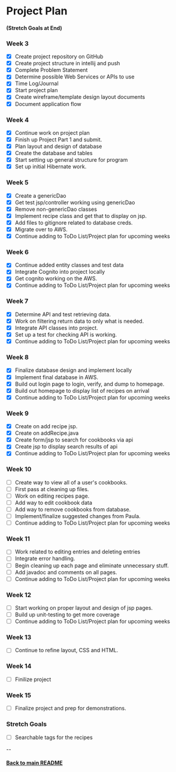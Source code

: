 # Project Plan
#### (Stretch Goals at End)

### Week 3
- [x] Create project repository on GitHub
- [x] Create project structure in intellij and push
- [x] Complete Problem Statement
- [x] Determine possible Web Services or APIs to use
- [x] Time Log/Journal
- [x] Start project plan
- [x] Create wireframe/template design layout documents
- [x] Document application flow

### Week 4
- [x] Continue work on project plan
- [x] Finish up Project Part 1 and submit.
- [x] Plan layout and design of database
- [x] Create the database and tables
- [x] Start setting up general structure for program
- [x] Set up initial Hibernate work.

### Week 5
- [x] Create a genericDao
- [x] Get test jsp/controller working using genericDao
- [x] Remove non-genericDao classes
- [x] Implement recipe class and get that to display on jsp.
- [x] Add files to gitignore related to database creds.
- [x] Migrate over to AWS.
- [x] Continue adding to ToDo List/Project plan for upcoming weeks

### Week 6
- [x] Continue added entity classes and test data
- [x] Integrate Cognito into project locally
- [x] Get cognito working on the AWS.
- [x] Continue adding to ToDo List/Project plan for upcoming weeks

### Week 7
- [x] Determine API and test retrieving data.
- [x] Work on filtering return data to only what is needed.
- [x] Integrate API classes into project.
- [x] Set up a test for checking API is working.
- [x] Continue adding to ToDo List/Project plan for upcoming weeks

### Week 8
- [x] Finalize database design and implement locally
- [x] Implement final database in AWS.
- [x] Build out login page to login, verify, and dump to homepage.
- [x] Build out homepage to display list of recipes on arrival
- [x] Continue adding to ToDo List/Project plan for upcoming weeks

### Week 9
- [x] Create on add recipe jsp.
- [x] Create on addRecipe.java
- [x] Create form/jsp to search for cookbooks via api
- [x] Create jsp to display search results of api
- [x] Continue adding to ToDo List/Project plan for upcoming weeks

### Week 10
- [ ] Create way to view all of a user's cookbooks.
- [ ] First pass at cleaning up files.
- [ ] Work on editing recipes page.
- [ ] Add way to edit cookbook data
- [ ] Add way to remove cookbooks from database.
- [ ] Implement/finalize suggested changes from Paula.
- [ ] Continue adding to ToDo List/Project plan for upcoming weeks

### Week 11
- [ ] Work related to editing entries and deleting entries
- [ ] Integrate error handling.
- [ ] Begin cleaning up each page and eliminate unnecessary stuff.
- [ ] Add javadoc and comments on all pages.
- [ ] Continue adding to ToDo List/Project plan for upcoming weeks

### Week 12
- [ ] Start working on proper layout and design of jsp pages.
- [ ] Build up unit-testing to get more coverage
- [ ] Continue adding to ToDo List/Project plan for upcoming weeks

### Week 13
- [ ] Continue to refine layout, CSS and HTML.

### Week 14
- [ ] Finilize project

### Week 15
- [ ] Finalize project and prep for demonstrations.

### Stretch Goals
- [ ] Searchable tags for the recipes

--
#### [Back to main README](../README.md)